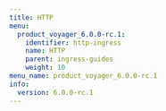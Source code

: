 ```yaml
---
title: HTTP
menu:
  product_voyager_6.0.0-rc.1:
    identifier: http-ingress
    name: HTTP
    parent: ingress-guides
    weight: 10
menu_name: product_voyager_6.0.0-rc.1
info:
  version: 6.0.0-rc.1
---
```


